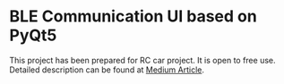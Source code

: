 # BLE Communication UI based on PyQt5
This project has been prepared for RC car project. It is open to free use. Detailed description can be found at [Medium Article](https://medium.com/@imlent).
